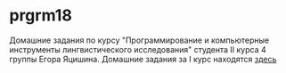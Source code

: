 # prgrm18
Домашние задания по курсу "Программирование и компьютерные инструменты лингвистического исследования" студента II курса 4 группы Егора Яцишина.
Домашние задания за I курс находятся [здесь](https://github.com/toskn/programming)
